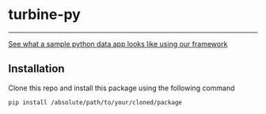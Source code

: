 # turbine-py
---- 
[See what a sample python data app looks like using our framework](https://github.com/meroxa/turbine-py-examples)


## Installation 

Clone this repo and install this package using the following command

`pip install /absolute/path/to/your/cloned/package`
